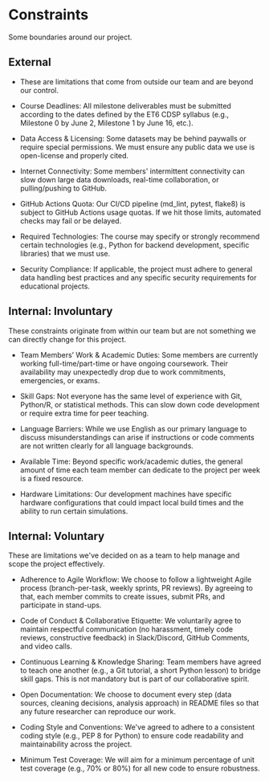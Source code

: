 <!-- this template is for inspiration, feel free to change it however you like! -->

# Constraints

Some boundaries around our project.

## External

- These are limitations that come from outside our team and are beyond our control.

- Course Deadlines: All milestone deliverables must be submitted according to the
  dates defined by the ET6 CDSP syllabus (e.g., Milestone 0 by June 2, Milestone
  1 by June 16, etc.).

- Data Access & Licensing: Some datasets may be behind paywalls or require
  special permissions. We must ensure any public data we use is open-license and
  properly cited.

- Internet Connectivity: Some members' intermittent connectivity can slow down
  large data downloads, real-time collaboration, or pulling/pushing to GitHub.

- GitHub Actions Quota: Our CI/CD pipeline (md_lint, pytest, flake8) is subject
  to GitHub Actions usage quotas. If we hit those limits, automated checks may
  fail or be delayed.

- Required Technologies: The course may specify or strongly recommend certain
  technologies (e.g., Python for backend development, specific libraries) that
  we must use.

- Security Compliance: If applicable, the project must adhere to general data
  handling best practices and any specific security requirements for educational
  projects.

<!--
  constraints coming from the outside that your team has no control over:
  - project deadlines
  - number of unit tests required to pass a code review
  - technologies (sometimes a client will tell you what to use)
  - power or connectivity
  - ...
-->

## Internal: Involuntary

   These constraints originate from within our team but are not something we can
   directly change for this project.

- Team Members’ Work & Academic Duties: Some members are currently working
  full-time/part-time or have ongoing coursework. Their availability may
  unexpectedly drop due to work commitments, emergencies, or exams.

- Skill Gaps: Not everyone has the same level of experience with Git,
  Python/R, or statistical methods. This can slow down code development or
  require extra time for peer teaching.

- Language Barriers: While we use English as our primary language to discuss
  misunderstandings can arise if instructions or code comments are not written
  clearly for all language backgrounds.

- Available Time: Beyond specific work/academic duties, the general amount of
  time each team member can dedicate to the project per week is a fixed resource.

- Hardware Limitations: Our development machines have specific hardware
  configurations that could impact local build times and the ability to
  run certain simulations.

<!--
  constraints that come from within your team, and you have no control over:
  - each of your individual skill levels
  - amount of time available to work on the project
-->

## Internal: Voluntary

   These are limitations we've decided on as a team to help manage and scope the
   project effectively.

- Adherence to Agile Workflow: We choose to follow a lightweight Agile process
  (branch-per-task, weekly sprints, PR reviews). By agreeing to that, each
  member commits to create issues, submit PRs, and participate in stand-ups.

- Code of Conduct & Collaborative Etiquette: We voluntarily agree to maintain
  respectful communication (no harassment, timely code reviews, constructive
  feedback) in Slack/Discord, GitHub Comments, and video calls.

- Continuous Learning & Knowledge Sharing: Team members have agreed to teach one
  another (e.g., a Git tutorial, a short Python lesson) to bridge skill gaps.
  This is not mandatory but is part of our collaborative spirit.

- Open Documentation: We choose to document every step (data sources, cleaning
  decisions, analysis approach) in README files so that any future researcher can
  reproduce our work.

- Coding Style and Conventions: We've agreed to adhere to a consistent coding style
  (e.g., PEP 8 for Python) to ensure code readability and maintainability across
  the project.

- Minimum Test Coverage: We will aim for a minimum percentage of unit test
  coverage (e.g., 70% or 80%) for all new code to ensure robustness.

<!--
  constraints that your team decided on to help scope the project. they may include:
  - coding style & conventions
  - agree on a code review checklist for the project repository
  - the number of hours you want to spend working
  - only using the colors black and white
-->
